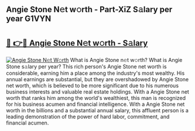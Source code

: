 ## Angie Stone N𝚎t w𝚘rth - Part-XiZ S𝚊lary per year G1VYN

# <h2><a href="http://gc0dvbl.nevu.top/?p=Angie+Stone">🔗 👉🔴 Angie Stone N𝚎t w𝚘rth - S𝚊lary</a></h2>

[![Angie Stone N𝚎t W𝚘rth](https://i.imgur.com/Oavwk0R.jpeg)](http://gc0dvbl.nevu.top/?p=Angie+Stone)
What is Angie Stone n𝚎t w𝚘rth? What is Angie Stone s𝚊lary per year?
This rich person's Angie Stone net worth is considerable, earning him a place among the industry's most wealthy. His annual earnings are substantial, but they are overshadowed by Angie Stone net worth, which is believed to be more significant due to his numerous business interests and valuable real estate holdings. With a Angie Stone net worth that ranks him among the world's wealthiest, this man is recognized for his business acumen and financial intelligence. With a Angie Stone net worth in the billions and a substantial annual salary, this affluent person is a leading demonstration of the power of hard labor, commitment, and financial acumen.
